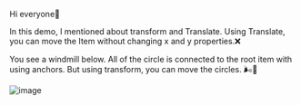 Hi everyone💐

In this demo, I mentioned about transform and Translate. Using Translate, you can move the Item without changing x and y properties.❌ 

You see a windmill below. All of the circle is connected to the root item with using anchors. But using transform, you can move the circles. 🌬️🌈

![image](https://github.com/user-attachments/assets/808bd43e-3b15-4ddb-bce0-1215035bfb64)
